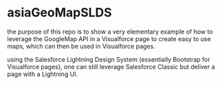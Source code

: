 # asiaGeoMapSLDS

the purpose of this repo is to show a very elementary example of how to leverage the GoogleMap API in a Visualforce page to create easy to use maps, which can then be used in Visualforce pages. 

using the Salesforce Lightning Design System (essentially Bootstrap for Visualforce pages), one can still leverage Salesforce Classic but deliver a page with a Lightning UI. 

